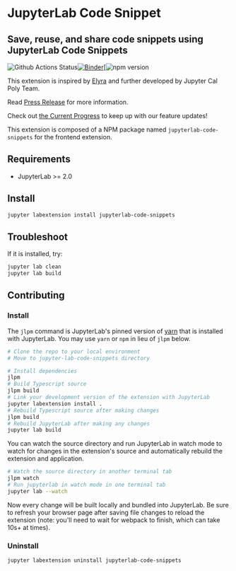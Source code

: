 # JupyterLab Code Snippet

## Save, reuse, and share code snippets using JupyterLab Code Snippets

![Github Actions Status](https://github.com/jupytercalpoly/jupyterlab-code-snippets/workflows/Build/badge.svg)[![Binder](https://mybinder.org/badge_logo.svg)](https://mybinder.org/v2/gh/jupytercalpoly/jupyterlab-code-snippets.git/master?urlpath=lab)[![npm version](https://npmjs.org/package/jupyterlab-code-snippets "View this project on npm")

This extension is inspired by [Elyra](https://github.com/elyra-ai/elyra) and further developed by Jupyter Cal Poly Team.

Read [Press Release](./PRESSRELEASE.md) for more information.

Check out [the Current Progress](./PROGRESS.md) to keep up with our feature updates!

This extension is composed of a NPM package named `jupyterlab-code-snippets`
for the frontend extension.

## Requirements

- JupyterLab >= 2.0

## Install

```bash
jupyter labextension install jupyterlab-code-snippets
```

## Troubleshoot

If it is installed, try:

```bash
jupyter lab clean
jupyter lab build
```

## Contributing

### Install

The `jlpm` command is JupyterLab's pinned version of
[yarn](https://yarnpkg.com/) that is installed with JupyterLab. You may use
`yarn` or `npm` in lieu of `jlpm` below.

```bash
# Clone the repo to your local environment
# Move to jupyter-lab-code-snippets directory

# Install dependencies
jlpm
# Build Typescript source
jlpm build
# Link your development version of the extension with JupyterLab
jupyter labextension install .
# Rebuild Typescript source after making changes
jlpm build
# Rebuild JupyterLab after making any changes
jupyter lab build
```

You can watch the source directory and run JupyterLab in watch mode to watch for changes in the extension's source and automatically rebuild the extension and application.

```bash
# Watch the source directory in another terminal tab
jlpm watch
# Run jupyterlab in watch mode in one terminal tab
jupyter lab --watch
```

Now every change will be built locally and bundled into JupyterLab. Be sure to refresh your browser page after saving file changes to reload the extension (note: you'll need to wait for webpack to finish, which can take 10s+ at times).

### Uninstall

```bash
jupyter labextension uninstall jupyterlab-code-snippets
```
